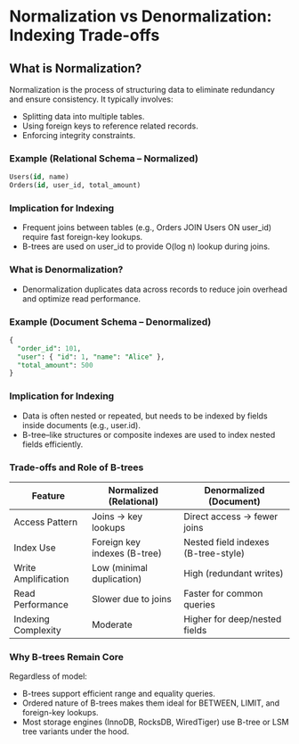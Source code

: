 # Normalization vs Denormalization: Indexing Trade-offs

## What is Normalization?

Normalization is the process of structuring data to eliminate redundancy and ensure consistency. It typically involves:

- Splitting data into multiple tables.
- Using foreign keys to reference related records.
- Enforcing integrity constraints.

### Example (Relational Schema – Normalized)

```sql
Users(id, name)
Orders(id, user_id, total_amount)
```

### Implication for Indexing

 - Frequent joins between tables (e.g., Orders JOIN Users ON user_id) require fast foreign-key lookups.
 - B-trees are used on user_id to provide O(log n) lookup during joins.

### What is Denormalization?

 - Denormalization duplicates data across records to reduce join overhead and optimize read performance.

### Example (Document Schema – Denormalized)
```sql
{
  "order_id": 101,
  "user": { "id": 1, "name": "Alice" },
  "total_amount": 500
}
```

### Implication for Indexing

 - Data is often nested or repeated, but needs to be indexed by fields inside documents (e.g., user.id).
 - B-tree–like structures or composite indexes are used to index nested fields efficiently.

### Trade-offs and Role of B-trees

| Feature             | Normalized (Relational)      | Denormalized (Document)             |
| ------------------- | ---------------------------- | ----------------------------------- |
| Access Pattern      | Joins → key lookups          | Direct access → fewer joins         |
| Index Use           | Foreign key indexes (B-tree) | Nested field indexes (B-tree-style) |
| Write Amplification | Low (minimal duplication)    | High (redundant writes)             |
| Read Performance    | Slower due to joins          | Faster for common queries           |
| Indexing Complexity | Moderate                     | Higher for deep/nested fields       |


### Why B-trees Remain Core

Regardless of model:
 - B-trees support efficient range and equality queries.
 - Ordered nature of B-trees makes them ideal for BETWEEN, LIMIT, and foreign-key lookups.
 - Most storage engines (InnoDB, RocksDB, WiredTiger) use B-tree or LSM tree variants under the hood.